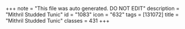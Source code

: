 +++
note = "This file was auto generated. DO NOT EDIT"
description = "Mithril Studded Tunic"
id = "1083"
icon = "632"
tags = [131072]
title = "Mithril Studded Tunic"
classes = 431
+++

